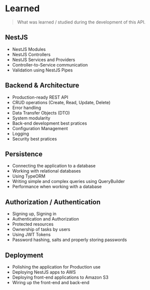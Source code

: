 <div align='justify'>

# **Learned**

> What was learned / studied during the development of this API.

## NestJS 

- NestJS Modules
- NestJS Controllers
- NestJS Services and Providers
- Controller-to-Service communication
- Validation using NestJS Pipes

## Backend & Architecture

- Production-ready REST API
- CRUD operations (Create, Read, Update, Delete)
- Error handling
- Data Transfer Objects (DTO)
- System modularity
- Back-end development best pratices
- Configuration Management
- Logging
- Security best pratices

## Persistence

- Connecting the application to a database
- Working with relational databases
- Using TypeORM
- Writing simple and complex queries using QueryBuilder
- Performance when working with a database

## Authorization / Authentication

- Signing up, Signing in
- Authentication and Authorization
- Protected resources
- Ownership of tasks by users
- Using JWT Tokens 
- Password hashing, salts and properly storing passwords

## Deployment

- Polishing the application for Production use
- Deploying NestJS apps to AWS
- Deploying front-end applications to Amazon S3
- Wiring up the front-end and back-end

</div>